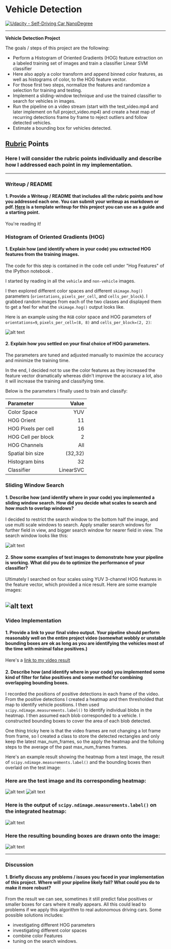 # Vehicle Detection
[![Udacity - Self-Driving Car NanoDegree](https://s3.amazonaws.com/udacity-sdc/github/shield-carnd.svg)](http://www.udacity.com/drive)


---

**Vehicle Detection Project**

The goals / steps of this project are the following:


* Perform a Histogram of Oriented Gradients (HOG) feature extraction on a labeled training set of images and train a classifier Linear SVM classifier
* Here also apply a color transform and append binned color features, as well as histograms of color, to the HOG feature vector.
* For those first two steps, normalize the features and randomize a selection for training and testing.
* Implement a sliding-window technique and use the trained classifier to search for vehicles in images.
* Run the pipeline on a video stream (start with the test_video.mp4 and later implement on full project_video.mp4) and create a heat map of recurring detections frame by frame to reject outliers and follow detected vehicles.
* Estimate a bounding box for vehicles detected.


[//]: # (Image References)
[image1]: ./examples/examplesAndHogs.png
[image2]: ./examples/multiScaleWindows.png
[image3]: ./examples/testImagesOutput.jpg
[image4]: ./examples/test4.jpg
[image5]: ./examples/test4Heatmap.png
[image6]: ./examples/labelsMap.png
[image7]: ./examples/finalImage.png
[video1]: ./project_video.mp4

## [Rubric](https://review.udacity.com/#!/rubrics/513/view) Points
### Here I will consider the rubric points individually and describe how I addressed each point in my implementation.  

---
### Writeup / README

#### 1. Provide a Writeup / README that includes all the rubric points and how you addressed each one.  You can submit your writeup as markdown or pdf.  [Here](https://github.com/udacity/CarND-Vehicle-Detection/blob/master/writeup_template.md) is a template writeup for this project you can use as a guide and a starting point.  

You're reading it!

### Histogram of Oriented Gradients (HOG)

#### 1. Explain how (and identify where in your code) you extracted HOG features from the training images.

The code for this step is contained in the code cell under "Hog Features" of the IPython notebook .  

I started by reading in all the `vehicle` and `non-vehicle` images.

I then explored different color spaces and different `skimage.hog()` parameters (`orientations`, `pixels_per_cell`, and `cells_per_block`).  I grabbed random images from each of the two classes and displayed them to get a feel for what the `skimage.hog()` output looks like.

Here is an example using the `RGB` color space and HOG parameters of `orientations=9`, `pixels_per_cell=(8, 8)` and `cells_per_block=(2, 2)`:


![alt text][image1]

#### 2. Explain how you settled on your final choice of HOG parameters.

The parameters are tuned and adjusted manually to maximize the accuracy and minimize the training time.

In the end, I decided not to use the color features as they increased the feature vector dramatically whereas didn't improve the accuracy a lot, also it will increase the training and classifying time.

Below is the parameters I finally used to train and classify:

|Parameter|Value|
|:--------|----:|
|Color Space|YUV|
|HOG Orient|11|
|HOG Pixels per cell|16|
|HOG Cell per block|2|
|HOG Channels|All|
|Spatial bin size| (32,32)|
|Histogram bins|32|
|Classifier|LinearSVC|


### Sliding Window Search

#### 1. Describe how (and identify where in your code) you implemented a sliding window search.  How did you decide what scales to search and how much to overlap windows?

I decided to restrict the search window to the bottom half the image, and use multi scale windows to search. Apply smaller search windows for further field in view, and bigger search window for nearer field in view.  The search window looks like this:

![alt text][image2]

#### 2. Show some examples of test images to demonstrate how your pipeline is working.  What did you do to optimize the performance of your classifier?

Ultimately I searched on four scales using YUV 3-channel HOG features in the feature vector, which provided a nice result.  Here are some example images:

![alt text][image3]
---

### Video Implementation

#### 1. Provide a link to your final video output.  Your pipeline should perform reasonably well on the entire project video (somewhat wobbly or unstable bounding boxes are ok as long as you are identifying the vehicles most of the time with minimal false positives.)
Here's a [link to my video result](./project_video.mp4)


#### 2. Describe how (and identify where in your code) you implemented some kind of filter for false positives and some method for combining overlapping bounding boxes.

I recorded the positions of positive detections in each frame of the video.  From the positive detections I created a heatmap and then thresholded that map to identify vehicle positions.  I then used `scipy.ndimage.measurements.label()` to identify individual blobs in the heatmap.  I then assumed each blob corresponded to a vehicle.  I constructed bounding boxes to cover the area of each blob detected.  

One thing tricky here is that the video frames are not changing a lot frame from frame, so I created a class to store the detected rectangles and only keep the latest max_num_frames, so the apply the heatmap and the folloing steps to the average of the past max_num_frames frames.

Here's an example result showing the heatmap from a test image, the result of `scipy.ndimage.measurements.label()` and the bounding boxes then overlaid on the test image:

### Here are the test image and its corresponding heatmap:
![alt text][image4]
![alt text][image5]

### Here is the output of `scipy.ndimage.measurements.label()` on the integrated heatmap:
![alt text][image6]

### Here the resulting bounding boxes are drawn onto the image:
![alt text][image7]



---

### Discussion

#### 1. Briefly discuss any problems / issues you faced in your implementation of this project.  Where will your pipeline likely fail?  What could you do to make it more robust?

From the result we can see, sometimes it still predict false positives or smaller boxes for cars where it really appears. All this could lead to problems if we apply this algorithm to real autonomous driving cars. Some possible solutions includes:
* investigating different HOG parameters
* investigating different color spaces
* combine color Features
* tuning on the search windows.
